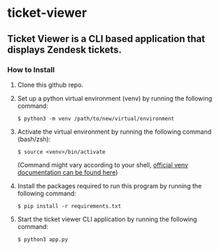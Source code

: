 # ticket-viewer

## Ticket Viewer is a CLI based application that displays Zendesk tickets.

### How to Install

1. Clone this github repo.
2. Set up a python virtual environment (venv) by running the following command:

   `$ python3 -m venv /path/to/new/virtual/environment`

3. Activate the virtual environment by running the following command (bash/zsh):

   `$ source <venv>/bin/activate`

   (Command might vary according to your shell, [official venv documentation can be found here](https://docs.python.org/3/library/venv.html))

4. Install the packages required to run this program by running the following command:

   `$ pip install -r requirements.txt`

5. Start the ticket viewer CLI application by running the following command:

   `$ python3 app.py`
